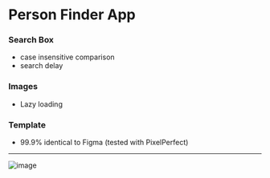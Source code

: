 # Person Finder App

### Search Box 
- case insensitive comparison 
- search delay

### Images
- Lazy loading


### Template
- 99.9% identical to Figma (tested with PixelPerfect)



---


![image](https://user-images.githubusercontent.com/8204364/110081615-2c60c480-7d5a-11eb-97dc-16d0213b3cc3.png)
